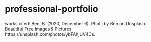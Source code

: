 # professional-portfolio

###

<div h2> works cited:
Ben, B. (2020, December 6). Photo by Ben on Unsplash. Beautiful Free Images &amp; Pictures. https://unsplash.com/photos/ybFAhjUV4Cs.
